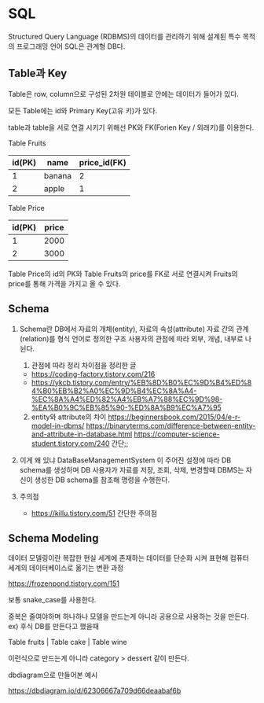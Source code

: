 # SQL

Structured Query Language
(RDBMS)의 데이터를 관리하기 위해 설계된 특수 목적의 프로그래밍 언어
SQL은 관계형 DB다.

## Table과 Key

Table은 row, column으로 구성된 2차원 테이블로 안에는 데이터가 들어가 있다.

모든 Table에는 id와 Primary Key(고유 키)가 있다.

table과 table을 서로 연결 시키기 위해선 PK와 FK(Forien Key / 외래키)를 이용한다.

Table Fruits

| id(PK) | name   | price_id(FK) |
| ------ | ------ | ------------ |
| 1      | banana | 2            |
| 2      | apple  | 1            |

Table Price

| id(PK) | price |
| ------ | ----- |
| 1      | 2000  |
| 2      | 3000  |

Table Price의 id의 PK와 Table Fruits의 price를 FK로 서로 연결시켜 Fruits의 price를 통해 가격을 가지고 올 수 있다.

## Schema

1. Schema란
   DB에서 자료의 개체(entity), 자료의 속성(attribute) 자료 간의 관계(relation)를 형식 언어로 정의한 구조
   사용자의 관점에 따라 외부, 개념, 내부로 나뉜다.

   1. 관점에 따라 정리 차이점을 정리한 글

   - https://coding-factory.tistory.com/216
   - https://ykcb.tistory.com/entry/%EB%8D%B0%EC%9D%B4%ED%84%B0%EB%B2%A0%EC%9D%B4%EC%8A%A4-%EC%8A%A4%ED%82%A4%EB%A7%88%EC%9D%98-%EA%B0%9C%EB%85%90-%ED%8A%B9%EC%A7%95

   2. entity와 attribute의 차이
      https://beginnersbook.com/2015/04/e-r-model-in-dbms/
      https://binaryterms.com/difference-between-entity-and-attribute-in-database.html
      https://computer-science-student.tistory.com/240 간단;;

2. 이게 왜 있냐
   DataBaseManagementSystem 이 주어진 설정에 따라 DB schema를 생성하며 DB 사용자가 자료를 저장, 조회, 삭제, 변경할때 DBMS는 자신이 생성한 DB schema를 참조해 명령을 수행한다.

3. 주의점
   - https://killu.tistory.com/51 간단한 주의점

## Schema Modeling

데이터 모델링이란 복잡한 현실 세계에 존재하는 데이터를 단순화 시켜 표현해 컴퓨터 세계의 데이터베이스로 옮기는 변환 과정

https://frozenpond.tistory.com/151

보통 snake_case를 사용한다.

중복은 줄여야하며 하나하나 모델을 만드는게 아니라 공용으로 사용하는 것을 만든다.
ex) 후식 DB를 만든다고 했을때

Table fruits | Table cake | Table wine

이런식으로 만드는게 아니라 category > dessert 같이 만든다.

dbdiagram으로 만들어본 예시

https://dbdiagram.io/d/62306667a709d66deaabaf6b
